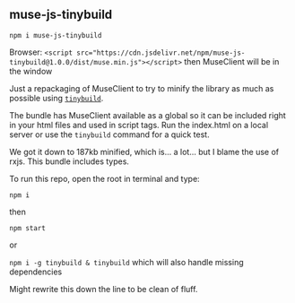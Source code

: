 ## muse-js-tinybuild

`npm i muse-js-tinybuild`

Browser: `<script src="https://cdn.jsdelivr.net/npm/muse-js-tinybuild@1.0.0/dist/muse.min.js"></script>` then MuseClient will be in the window

Just a repackaging of MuseClient to try to minify the library as much as possible using [`tinybuild`](https://github.com/brainsatplay/tinybuild).

The bundle has MuseClient available as a global so it can be included right in your html files and used in script tags. Run the index.html on a local server or use the `tinybuild` command for a quick test.

We got it down to 187kb minified, which is... a lot... but I blame the use of rxjs. This bundle includes types.


To run this repo, open the root in terminal and type:

`npm i` 

then

`npm start`

or

`npm i -g tinybuild & tinybuild` which will also handle missing dependencies



Might rewrite this down the line to be clean of fluff.
